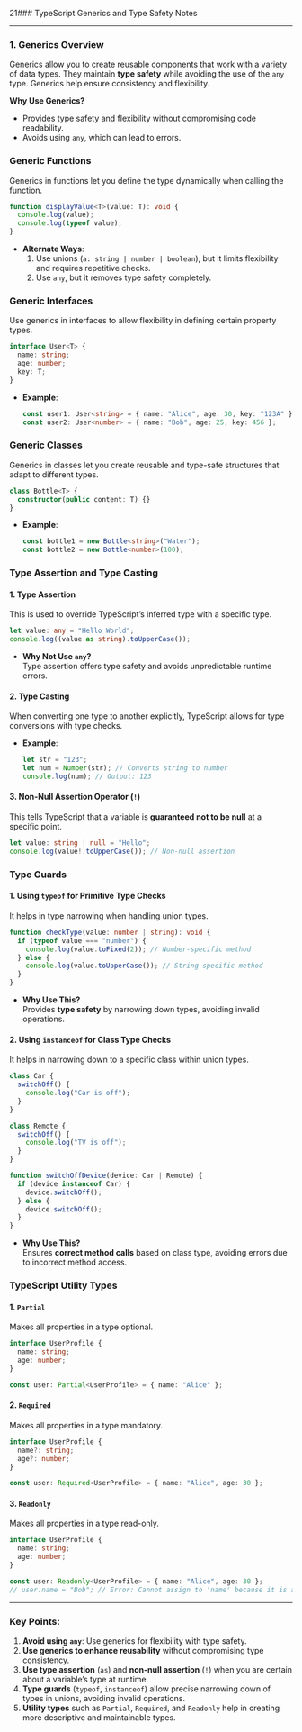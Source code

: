 21### TypeScript Generics and Type Safety Notes

---

### 1. Generics Overview
Generics allow you to create reusable components that work with a variety of data types. They maintain **type safety** while avoiding the use of the `any` type. Generics help ensure consistency and flexibility.

**Why Use Generics?**  
- Provides type safety and flexibility without compromising code readability.
- Avoids using `any`, which can lead to errors.

### Generic Functions
Generics in functions let you define the type dynamically when calling the function.

```typescript
function displayValue<T>(value: T): void {
  console.log(value);
  console.log(typeof value);
}
```

- **Alternate Ways**:
  1. Use unions (`a: string | number | boolean`), but it limits flexibility and requires repetitive checks.
  2. Use `any`, but it removes type safety completely.

### Generic Interfaces
Use generics in interfaces to allow flexibility in defining certain property types.

```typescript
interface User<T> {
  name: string;
  age: number;
  key: T;
}
```

- **Example**:
  ```typescript
  const user1: User<string> = { name: "Alice", age: 30, key: "123A" };
  const user2: User<number> = { name: "Bob", age: 25, key: 456 };
  ```

### Generic Classes
Generics in classes let you create reusable and type-safe structures that adapt to different types.

```typescript
class Bottle<T> {
  constructor(public content: T) {}
}
```

- **Example**:
  ```typescript
  const bottle1 = new Bottle<string>("Water");
  const bottle2 = new Bottle<number>(100);
  ```

### Type Assertion and Type Casting

#### 1. Type Assertion
This is used to override TypeScript’s inferred type with a specific type.

```typescript
let value: any = "Hello World";
console.log((value as string).toUpperCase());
```

- **Why Not Use `any`?**  
  Type assertion offers type safety and avoids unpredictable runtime errors.

#### 2. Type Casting
When converting one type to another explicitly, TypeScript allows for type conversions with type checks.

- **Example**:
  ```typescript
  let str = "123";
  let num = Number(str); // Converts string to number
  console.log(num); // Output: 123
  ```

#### 3. Non-Null Assertion Operator (`!`)
This tells TypeScript that a variable is **guaranteed not to be null** at a specific point.

```typescript
let value: string | null = "Hello";
console.log(value!.toUpperCase()); // Non-null assertion
```

### Type Guards

#### 1. Using `typeof` for Primitive Type Checks
It helps in type narrowing when handling union types.

```typescript
function checkType(value: number | string): void {
  if (typeof value === "number") {
    console.log(value.toFixed(2)); // Number-specific method
  } else {
    console.log(value.toUpperCase()); // String-specific method
  }
}
```

- **Why Use This?**  
  Provides **type safety** by narrowing down types, avoiding invalid operations.

#### 2. Using `instanceof` for Class Type Checks
It helps in narrowing down to a specific class within union types.

```typescript
class Car {
  switchOff() {
    console.log("Car is off");
  }
}

class Remote {
  switchOff() {
    console.log("TV is off");
  }
}

function switchOffDevice(device: Car | Remote) {
  if (device instanceof Car) {
    device.switchOff();
  } else {
    device.switchOff();
  }
}
```

- **Why Use This?**  
  Ensures **correct method calls** based on class type, avoiding errors due to incorrect method access.

### TypeScript Utility Types

#### 1. `Partial`
Makes all properties in a type optional.

```typescript
interface UserProfile {
  name: string;
  age: number;
}

const user: Partial<UserProfile> = { name: "Alice" };
```

#### 2. `Required`
Makes all properties in a type mandatory.

```typescript
interface UserProfile {
  name?: string;
  age?: number;
}

const user: Required<UserProfile> = { name: "Alice", age: 30 };
```

#### 3. `Readonly`
Makes all properties in a type read-only.

```typescript
interface UserProfile {
  name: string;
  age: number;
}

const user: Readonly<UserProfile> = { name: "Alice", age: 30 };
// user.name = "Bob"; // Error: Cannot assign to 'name' because it is a read-only property.
```

---

### Key Points:

1. **Avoid using `any`**: Use generics for flexibility with type safety.
2. **Use generics to enhance reusability** without compromising type consistency.
3. **Use type assertion** (`as`) and **non-null assertion** (`!`) when you are certain about a variable’s type at runtime.
4. **Type guards** (`typeof`, `instanceof`) allow precise narrowing down of types in unions, avoiding invalid operations.
5. **Utility types** such as `Partial`, `Required`, and `Readonly` help in creating more descriptive and maintainable types.
